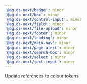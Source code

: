 ```yaml
---
'@ag.ds-next/badge': minor
'@ag.ds-next/box': minor
'@ag.ds-next/control-input': minor
'@ag.ds-next/field': minor
'@ag.ds-next/file-upload': minor
'@ag.ds-next/footer': minor
'@ag.ds-next/loading': minor
'@ag.ds-next/main-nav': minor
'@ag.ds-next/page-alert': minor
'@ag.ds-next/search-box': minor
'@ag.ds-next/select': minor
'@ag.ds-next/text-input': minor
---
```


Update references to colour tokens
